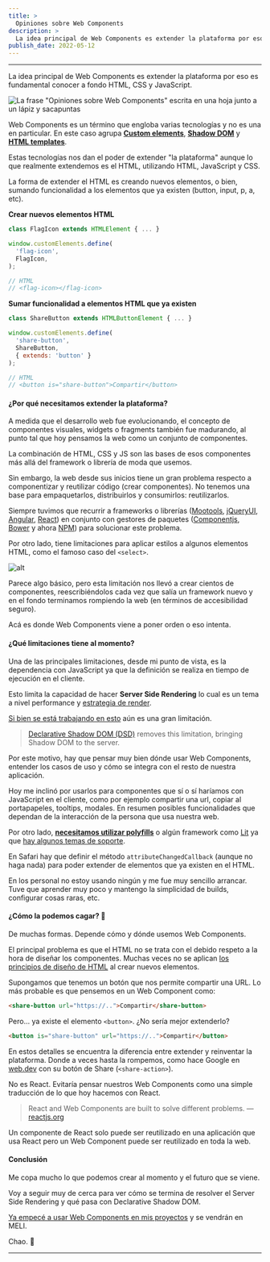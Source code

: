 ```yaml
---
title: >
  Opiniones sobre Web Components
description: >
  La idea principal de Web Components es extender la plataforma por eso es fundamental conocer a fondo HTML, CSS y JavaScript.
publish_date: 2022-05-12
---
```


---

La idea principal de Web Components es extender la plataforma por eso es fundamental conocer a fondo HTML, CSS y JavaScript.

![La frase "Opiniones sobre Web Components" escrita en una hoja junto a un lápiz y sacapuntas](https://photos.collectednotes.com/photos/147/8731e367-7874-4de3-83c3-3066c1863dc8)

Web Components es un término que engloba varias tecnologías y no es una en particular.  En este caso agrupa [**Custom elements**](https://developer.mozilla.org/en-US/docs/Web/Web_Components/Using_custom_elements),  [**Shadow DOM**](https://developer.mozilla.org/en-US/docs/Web/Web_Components/Using_shadow_DOM) y [**HTML templates**](https://developer.mozilla.org/en-US/docs/Web/Web_Components/Using_templates_and_slots).

Estas tecnologías nos dan el poder de extender "la plataforma" aunque lo que realmente extendemos es el HTML, utilizando HTML, JavaScript y CSS.

La forma de extender el HTML es creando nuevos elementos, o bien, sumando funcionalidad a los elementos que ya existen (button, input, p, a, etc).

**Crear nuevos elementos HTML**

```js
class FlagIcon extends HTMLElement { ... }

window.customElements.define(
  'flag-icon',
  FlagIcon,
);

// HTML
// <flag-icon></flag-icon>
```

**Sumar funcionalidad a elementos HTML que ya existen**

```js
class ShareButton extends HTMLButtonElement { ... }

window.customElements.define(
  'share-button',
  ShareButton,
  { extends: 'button' }
);

// HTML
// <button is="share-button">Compartir</button>
```

#### ¿Por qué necesitamos extender la plataforma?

A medida que el desarrollo web fue evolucionando, el concepto de componentes visuales, widgets o fragments también fue madurando, al punto tal que hoy pensamos la web como un conjunto de componentes.

La combinación de HTML, CSS y JS son las bases de esos componentes más allá del framework o librería de moda que usemos.

Sin embargo, la web desde sus inicios tiene un gran problema respecto a componentizar y reutilizar código (crear componentes). No tenemos una base para empaquetarlos, distribuirlos y consumirlos: reutilizarlos.

Siempre tuvimos que recurrir a frameworks o librerías ([Mootools](https://mootools.net/forge/browse), [jQueryUI](https://jqueryui.com/), [Angular](https://angularjs.org/), [React](https://reactjs.org/)) en conjunto con gestores de paquetes ([Componentjs](https://github.com/componentjs/component), [Bower](https://bower.io/) y ahora [NPM](https://www.npmjs.com/)) para solucionar este problema.

Por otro lado, tiene limitaciones para aplicar estilos a algunos elementos HTML, como el famoso caso del `<select>`.

![alt](https://photos.collectednotes.com/photos/147/8a2687cb-9e7a-475d-a3c8-b09e05e34d9d)

Parece algo básico, pero esta limitación nos llevó a crear cientos de componentes, reescribiéndolos cada vez que salía un framework nuevo y en el fondo terminamos rompiendo la web (en términos de accesibilidad seguro).

Acá es donde Web Components viene a poner orden o eso intenta.

#### ¿Qué limitaciones tiene al momento?

Una de las principales limitaciones, desde mi punto de vista, es la dependencia con JavaScript ya que la definición se realiza en tiempo de ejecución en el cliente.

Esto limita la capacidad de hacer **Server Side Rendering** lo cual es un tema a nivel performance y [estrategia de render](https://web.dev/rendering-on-the-web/).

[Si bien se está trabajando en esto](https://github.com/mfreed7/declarative-shadow-dom/blob/master/README.md) aún es una gran limitación.

> [Declarative Shadow DOM (DSD)](https://web.dev/declarative-shadow-dom/) removes this limitation, bringing Shadow DOM to the server.

Por este motivo, hay que pensar muy bien dónde usar Web Components, entender los casos de uso y cómo se integra con el resto de nuestra aplicación.

Hoy me inclinó por usarlos para componentes que sí o sí haríamos con JavaScript en el cliente, como por ejemplo compartir una url, copiar al portapapeles, tooltips, modales. En resumen posibles funcionalidades que dependan de la interacción de la persona que usa nuestra web.

Por otro lado, [**necesitamos utilizar polyfills**](https://github.com/ungap/custom-elements) o algún framework como [Lit](https://lit.dev/) ya que [hay algunos temas de soporte](https://caniuse.com/?search=web%20components).

En Safari hay que definir el método `attributeChangedCallback` (aunque no haga nada) para poder extender de elementos que ya existen en el HTML.

En los personal no estoy usando ningún y me fue muy sencillo arrancar. Tuve que aprender muy poco y mantengo la simplicidad de builds, configurar cosas raras, etc.

#### ¿Cómo la podemos cagar? 💩
De muchas formas. Depende cómo y dónde usemos Web Components.

El principal problema es que el HTML no se trata con el debido respeto a la hora de diseñar los componentes. Muchas veces no se aplican [los principios de diseño de HTML](https://www.w3.org/TR/html-design-principles/) al crear nuevos elementos.

Supongamos que tenemos un botón que nos permite compartir una URL. Lo más probable es que  pensemos en un Web Component como:

```html
<share-button url="https://..">Compartir</share-button>
```

Pero... ya existe el elemento `<button>`. ¿No sería mejor extenderlo?

```html
<button is="share-button" url="https://..">Compartir</button>
```
En estos detalles se encuentra la diferencia entre extender y reinventar la plataforma. Donde a veces hasta la rompemos, como hace Google en [web.dev](https://web.dev/custom-elements-v1/) con su botón de Share (`<share-action>`).

No es React. Evitaría pensar nuestros Web Components como una simple traducción de lo que hoy hacemos con React.

> React and Web Components are built to solve different problems. — [reactjs.org](https://reactjs.org/docs/web-components.html)

Un componente de React solo puede ser reutilizado en una aplicación que usa React pero un Web Component puede ser reutilizado en toda la web.

#### Conclusión

Me copa mucho lo que podemos crear al momento y el futuro que se viene.

Voy a seguir muy de cerca para ver cómo se termina de resolver el Server Side Rendering y qué pasa con Declarative Shadow DOM.

[Ya empecé a usar Web Components en mis proyectos](https://github.com/pazguille/xbox-games-app/blob/develop/src/js/web-components.js) y se vendrán en MELI.

Chao. 🚀

---
